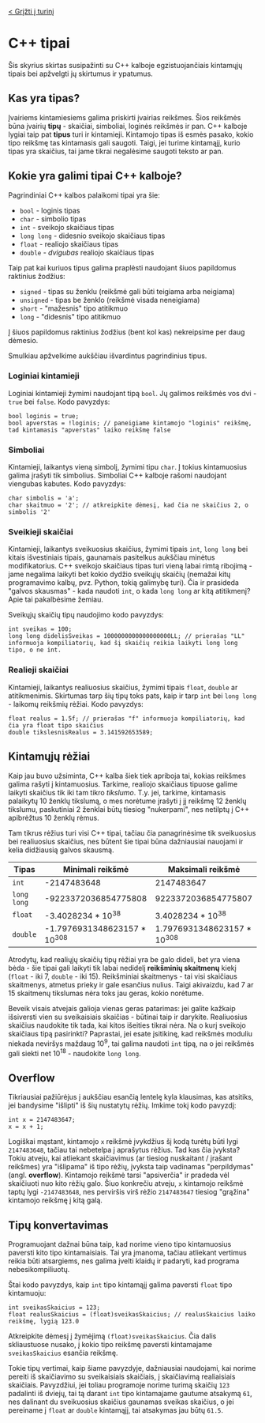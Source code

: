 [< Grįžti į turinį](../README.md)
# C++ tipai
Šis skyrius skirtas susipažinti su C++ kalboje egzistuojančiais kintamųjų tipais bei apžvelgti jų skirtumus ir ypatumus.

## Kas yra tipas?
Įvairiems kintamiesiems galima priskirti įvairias reikšmes. Šios reikšmės būna įvairių **tipų** - skaičiai, simboliai, loginės reikšmės ir pan. C++ kalboje lygiai taip pat **tipus** turi ir kintamieji.
Kintamojo tipas iš esmės pasako, kokio tipo reikšmę tas kintamasis gali saugoti. Taigi, jei turime kintamąjį, kurio tipas yra skaičius, tai jame tikrai negalėsime saugoti teksto ar pan.

## Kokie yra galimi tipai C++ kalboje?
Pagrindiniai C++ kalbos palaikomi tipai yra šie:
* `bool` - loginis tipas
* `char` - simbolio tipas
* `int` - sveikojo skaičiaus tipas
* `long long` - didesnio sveikojo skaičiaus tipas
* `float` - realiojo skaičiaus tipas
* `double` - *dvigubas* realiojo skaičiaus tipas

Taip pat kai kuriuos tipus galima praplėsti naudojant šiuos papildomus raktinius žodžius:
* `signed` - tipas su ženklu (reikšmė gali būti teigiama arba neigiama)
* `unsigned` - tipas be ženklo (reikšmė visada neneigiama)
* `short` - "mažesnis" tipo atitikmuo
* `long` - "didesnis" tipo atitikmuo

Į šiuos papildomus raktinius žodžius (bent kol kas) nekreipsime per daug dėmesio.

Smulkiau apžvelkime aukščiau išvardintus pagrindinius tipus.

### Loginiai kintamieji
Loginiai kintamieji žymimi naudojant tipą `bool`. Jų galimos reikšmės vos dvi - `true` bei `false`. Kodo pavyzdys:
```
bool loginis = true;
bool apverstas = !loginis; // paneigiame kintamojo "loginis" reikšmę, tad kintamasis "apverstas" laiko reikšmę false
```

### Simboliai
Kintamieji, laikantys vieną simbolį, žymimi tipu `char`. Į tokius kintamuosius galima įrašyti tik simbolius. Simboliai C++ kalboje rašomi naudojant viengubas kabutes. Kodo pavyzdys:
```
char simbolis = 'a';
char skaitmuo = '2'; // atkreipkite dėmesį, kad čia ne skaičius 2, o simbolis '2'
```

### Sveikieji skaičiai
Kintamieji, laikantys sveikuosius skaičius, žymimi tipais `int`, `long long` bei kitais išvestiniais tipais, gaunamais pasitelkus aukščiau minėtus modifikatorius. C++ sveikojo skaičiaus tipas
turi vieną labai rimtą ribojimą - jame negalima laikyti bet kokio dydžio sveikųjų skaičių (nemažai kitų programavimo kalbų, pvz. Python, tokią galimybę turi). Čia ir prasideda "galvos skausmas" - kada naudoti
`int`, o kada `long long` ar kitą atitikmenį? Apie tai pakalbėsime žemiau.

Sveikųjų skaičių tipų naudojimo kodo pavyzdys:
```
int sveikas = 100;
long long didelisSveikas = 1000000000000000000LL; // prierašas "LL" informuoja kompiliatorių, kad šį skaičių reikia laikyti long long tipo, o ne int.
```

### Realieji skaičiai
Kintamieji, laikantys realiuosius skaičius, žymimi tipais `float`, `double` ar atitikmenimis. Skirtumas tarp šių tipų toks pats, kaip ir tarp `int` bei `long long` - laikomų reikšmių rėžiai. Kodo pavyzdys:
```
float realus = 1.5f; // prierašas "f" informuoja kompiliatorių, kad čia yra float tipo skaičius
double tikslesnisRealus = 3.141592653589;
```

## Kintamųjų rėžiai
Kaip jau buvo užsiminta, C++ kalba šiek tiek apriboja tai, kokias reikšmes galima rašyti į kintamuosius. Tarkime, realiojo skaičiaus tipuose galime laikyti skaičius tik iki tam tikro *tikslumo*. T.y. jei, tarkime, kintamasis
palaikytų 10 ženklų tikslumą, o mes norėtume įrašyti į jį reikšmę 12 ženklų tikslumu, paskutiniai 2 ženklai būtų tiesiog "nukerpami", nes netilptų į C++ apibrėžtus 10 ženklų rėmus.

Tam tikrus rėžius turi visi C++ tipai, tačiau čia panagrinėsime tik sveikuosius bei realiuosius skaičius, nes būtent šie tipai būna dažniausiai nauojami ir kelia didžiausią galvos skausmą.

| Tipas | Minimali reikšmė | Maksimali reikšmė |
|-------|------------------|-------------------|
| `int` | -2147483648      | 2147483647        |
| `long long` | -9223372036854775808 | 9223372036854775807 |
| `float` | -3.4028234 * 10<sup>38</sup> | 3.4028234 * 10<sup>38</sup> |
|`double` | -1.7976931348623157 * 10<sup>308</sup> | 1.7976931348623157 * 10<sup>308</sup> |

Atrodytų, kad realiųjų skaičių tipų rėžiai yra be galo dideli, bet yra viena bėda - šie tipai gali laikyti tik
labai nedidelį **reikšminių skaitmenų** kiekį (`float` - iki 7, `double` - iki 15). Reikšminiai skaitmenys - tai visi skaičiaus skaitmenys, atmetus prieky ir gale esančius nulius. Taigi akivaizdu, kad 7 ar 15 skaitmenų tikslumas nėra toks jau geras, kokio norėtume.

Beveik visais atvejais galioja vienas geras patarimas: jei galite kažkaip išsiversti vien su sveikaisiais skaičias - būtinai taip ir darykite. Realiuosius skaičius naudokite tik tada, kai kitos išeities tikrai nėra. Na o kurį sveikojo skaičiaus tipą pasirinkti? Paprastai, jei esate įsitikinę, kad reikšmės moduliu niekada neviršys maždaug 10<sup>9</sup>, tai galima naudoti `int` tipą, na o jei reikšmės gali siekti net 10<sup>18</sup> - naudokite `long long`.

## Overflow
Tikriausiai pažiūrėjus į aukščiau esančią lentelę kyla klausimas, kas atsitiks, jei bandysime "išlipti" iš šių nustatytų rėžių. Imkime tokį kodo pavyzdį:
```
int x = 2147483647;
x = x + 1;
```
Logiškai mąstant, kintamojo `x` reikšmė įvykdžius šį kodą turėtų būti lygi `2147483648`, tačiau tai nebetelpa į aprašytus rėžius. Tad kas čia įvyksta? Tokiu atveju, kai atliekant skaičiavimus (ar tiesiog nuskaitant / įrašant reikšmes) yra "išlipama" iš tipo rėžių, įvyksta taip vadinamas "perpildymas" (angl. **overflow**). Kintamojo reikšmė tarsi "apsiverčia" ir pradeda vėl skaičiuoti nuo kito rėžių galo. Šiuo konkrečiu atveju, `x` kintamojo reikšmė taptų lygi `-2147483648`, nes perviršis virš rėžio `2147483647` tiesiog "grąžina" kintamojo reikšmę į kitą galą.

## Tipų konvertavimas
Programuojant dažnai būna taip, kad norime vieno tipo kintamuosius paversti kito tipo kintamaisiais. Tai yra įmanoma, tačiau atliekant vertimus reikia būti atsargiems, nes galima įvelti klaidų ir padaryti, kad programa nebesikompiliuotų.

Štai kodo pavyzdys, kaip `int` tipo kintamąjį galima paversti `float` tipo kintamuoju:
```
int sveikasSkaicius = 123;
float realusSkaicius = (float)sveikasSkaicius; // realusSkaicius laiko reikšmę, lygią 123.0
```
Atkreipkite dėmesį į žymėjimą `(float)sveikasSkaicius`. Čia dalis skliaustuose nusako, į kokio tipo reikšmę paversti kintamajame `sveikasSkaicius` esančia reikšmę.

Tokie tipų vertimai, kaip šiame pavyzdyje, dažniausiai naudojami, kai norime pereiti iš skaičiavimo su sveikaisiais skaičiais, į skaičiavimą realiaisiais skaičiais. Pavyzdžiui, jei toliau programoje norime turimą skaičių `123` padalinti iš dviejų, tai tą darant `int` tipo kintamajame gautume atsakymą `61`, nes dalinant du sveikuosius skaičius gaunamas sveikas skaičius, o jei pereiname į `float` ar `double` kintamąjį, tai atsakymas jau būtų `61.5`.